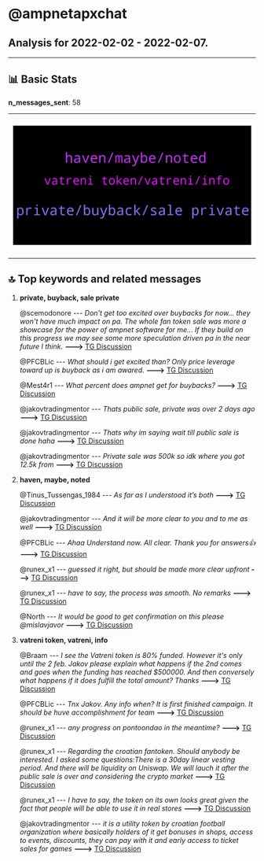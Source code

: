 # **@ampnetapxchat**
 ## Analysis for **2022-02-02** - **2022-02-07**.

---

## 📊 **Basic Stats**

**n_messages_sent**: 58

---
![wordcloud](ampnetapxchat_5Days_wordcloud.png)

---


## 🔝 **Top keywords and related messages**

1. **private, buyback, sale private**

    @scemodonore --- *Don't get too excited over buybacks for now... they won't have much impact on pa. The whole fan token sale was more a showcase for the power of ampnet software for me... If they build on this progress we may see some more speculation driven pa in the near future I think.* **--->** [TG Discussion](https://t.me/ampnetapxchat/36966)

    @PFCBLic --- *What should i get excited than? Only price leverage toward up is buyback as i am awared.* **--->** [TG Discussion](https://t.me/ampnetapxchat/36968)

    @Mest4r1 --- *What percent does ampnet get for buybacks?* **--->** [TG Discussion](https://t.me/ampnetapxchat/36950)

    @jakovtradingmentor --- *Thats public sale, private was over 2 days ago* **--->** [TG Discussion](https://t.me/ampnetapxchat/36959)

    @jakovtradingmentor --- *Thats why im saying wait till public sale is done haha* **--->** [TG Discussion](https://t.me/ampnetapxchat/36955)

    @jakovtradingmentor --- *Private sale was 500k so idk where you got 12.5k from* **--->** [TG Discussion](https://t.me/ampnetapxchat/36954)

2. **haven, maybe, noted**

    @Tinus_Tussengas_1984 --- *As far as I understood it’s both* **--->** [TG Discussion](https://t.me/ampnetapxchat/36961)

    @jakovtradingmentor --- *And it will be more clear to you and to me as well* **--->** [TG Discussion](https://t.me/ampnetapxchat/36956)

    @PFCBLic --- *Ahaa  Understand now. All clear. Thank you for answers👍* **--->** [TG Discussion](https://t.me/ampnetapxchat/36942)

    @runex_x1 --- *guessed it right, but should be made more clear upfront* **--->** [TG Discussion](https://t.me/ampnetapxchat/36923)

    @runex_x1 --- *have to say, the process was smooth. No remarks* **--->** [TG Discussion](https://t.me/ampnetapxchat/36921)

    @North --- *It would be good to get confirmation on this please @mislavjavor* **--->** [TG Discussion](https://t.me/ampnetapxchat/36866)

3. **vatreni token, vatreni, info**

    @Braam --- *I see the Vatreni token is 80% funded. However it's only until the 2 feb.  Jakov please explain what happens if the 2nd comes and goes when the funding has reached $500000. And then conversely what happens if it does fulfill the total amount? Thanks* **--->** [TG Discussion](https://t.me/ampnetapxchat/36856)

    @PFCBLic --- *Tnx Jakov. Any info when? It is first finished campaign. It should be huve accomplishment for team* **--->** [TG Discussion](https://t.me/ampnetapxchat/36940)

    @runex_x1 --- *any progress on pontoondao in the meantime?* **--->** [TG Discussion](https://t.me/ampnetapxchat/36933)

    @runex_x1 --- *Regarding the croatian fantoken. Should anybody be interested. I asked some questions:There is a 30day linear vesting period. And there will be liquidity on Uniswap. We will lauch it after the public sale is over and considering the crypto market* **--->** [TG Discussion](https://t.me/ampnetapxchat/36897)

    @runex_x1 --- *I have to say, the token on its own looks great given the fact that people will be able to use it in real stores* **--->** [TG Discussion](https://t.me/ampnetapxchat/36896)

    @jakovtradingmentor --- *it is a utility token by croatian football organization where basically holders of it get bonuses in shops, access to events, discounts, they can pay with it and early access to ticket sales for games* **--->** [TG Discussion](https://t.me/ampnetapxchat/36891)

